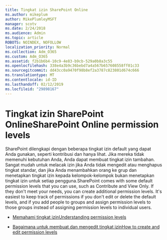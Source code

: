 ```yaml
---
title: Tingkat izin SharePoint Online
ms.author: mikeplum
author: MikePlumleyMSFT
manager: scotv
ms.date: 2/24/2018
ms.audience: Admin
ms.topic: article
ROBOTS: NOINDEX, NOFOLLOW
localization_priority: Normal
ms.collection: Adm_O365
ms.custom: Adm_O365
ms.assetid: f2b1b6b4-10c9-4e83-b9cb-529a0b8a3c55
ms.openlocfilehash: 338e4a3b9c36bebd7a4a567b657608558ff01c33
ms.sourcegitcommit: dd43cc0a9470f98b8ef2a3787c823801d674c666
ms.translationtype: MT
ms.contentlocale: id-ID
ms.lasthandoff: 02/12/2019
ms.locfileid: "29898167"
---
```

# <a name="sharepoint-online-permission-levels"></a><span data-ttu-id="cc02e-102">Tingkat izin SharePoint Online</span><span class="sxs-lookup"><span data-stu-id="cc02e-102">SharePoint Online permission levels</span></span>

<span data-ttu-id="cc02e-p101">SharePoint dilengkapi dengan beberapa tingkat izin default yang dapat Anda gunakan, seperti kontribusi dan hanya lihat. Jika mereka tidak memenuhi kebutuhan Anda, Anda dapat membuat tingkat izin tambahan. Sangat mudah untuk melacak izin jika Anda tidak mengedit atau menghapus tingkat standar, dan jika Anda menambahkan orang ke grup dan menetapkan tingkat izin kepada kelompok-kelompok bukan menetapkan tingkat izin untuk setiap pengguna.</span><span class="sxs-lookup"><span data-stu-id="cc02e-p101">SharePoint comes with some default permission levels that you can use, such as Contribute and View Only. If they don't meet your needs, you can create additional permission levels. It's easiest to keep track of permissions if you don't edit or delete the default levels, and if you add people to groups and assign permission levels to those groups instead of assigning permission levels to individual users.</span></span>
  
- [<span data-ttu-id="cc02e-106">Memahami tingkat izin</span><span class="sxs-lookup"><span data-stu-id="cc02e-106">Understanding permission levels</span></span>](https://go.microsoft.com/fwlink/?linkid=867071)
    
- [<span data-ttu-id="cc02e-107">Bagaimana untuk membuat dan mengedit tingkat izin</span><span class="sxs-lookup"><span data-stu-id="cc02e-107">How to create and edit permission levels</span></span>](https://go.microsoft.com/fwlink/?linkid=867072)
    

